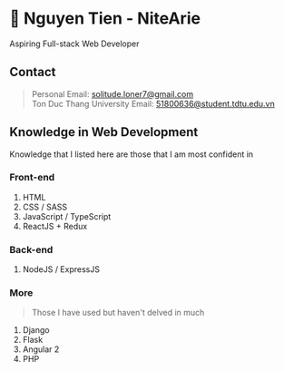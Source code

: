 # 👋 Nguyen Tien - NiteArie

Aspiring Full-stack Web Developer

## Contact
> Personal Email: solitude.loner7@gmail.com \
> Ton Duc Thang University Email: 51800636@student.tdtu.edu.vn

## Knowledge in Web Development
Knowledge that I listed here are those that I am most confident in

### Front-end
1. HTML
2. CSS / SASS
3. JavaScript / TypeScript
4. ReactJS + Redux 

### Back-end
1. NodeJS / ExpressJS

### More
> Those I have used but haven't delved in much
1. Django
2. Flask
3. Angular 2
4. PHP


<!--
**NiteArie/NiteArie** is a ✨ _special_ ✨ repository because its `README.md` (this file) appears on your GitHub profile.

Here are some ideas to get you started:

- 🔭 I’m currently working on ...
- 🌱 I’m currently learning ...
- 👯 I’m looking to collaborate on ...
- 🤔 I’m looking for help with ...
- 💬 Ask me about ...
- 📫 How to reach me: ...
- 😄 Pronouns: ...
- ⚡ Fun fact: ...
-->
